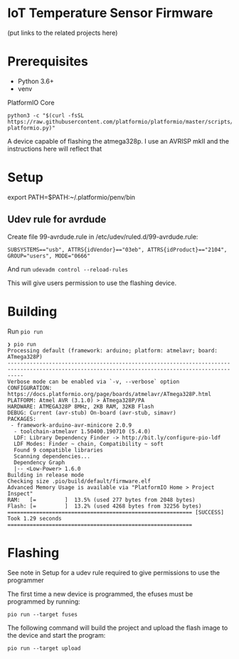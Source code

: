 # IoT Temperature Sensor Firmware

(put links to the related projects here)

# Prerequisites

- Python 3.6+
- venv

PlatformIO Core

```
python3 -c "$(curl -fsSL https://raw.githubusercontent.com/platformio/platformio/master/scripts/get-platformio.py)"
```

A device capable of flashing the atmega328p. I use an AVRISP mkII and the
instructions here will reflect that

# Setup

export PATH=$PATH:~/.platformio/penv/bin

## Udev rule for avrdude
Create file 99-avrdude.rule in /etc/udev/ruled.d/99-avrdude.rule:

```
SUBSYSTEMS=="usb", ATTRS{idVendor}=="03eb", ATTRS{idProduct}=="2104", GROUP="users", MODE="0666"
```

And run `udevadm control --reload-rules`

This will give users permission to use the flashing device.

# Building

Run `pio run`

```
❯ pio run
Processing default (framework: arduino; platform: atmelavr; board: ATmega328P)
-------------------------------------------------------------------------------------------------------------------------------------------------
Verbose mode can be enabled via `-v, --verbose` option
CONFIGURATION: https://docs.platformio.org/page/boards/atmelavr/ATmega328P.html
PLATFORM: Atmel AVR (3.1.0) > ATmega328P/PA
HARDWARE: ATMEGA328P 8MHz, 2KB RAM, 32KB Flash
DEBUG: Current (avr-stub) On-board (avr-stub, simavr)
PACKAGES:
 - framework-arduino-avr-minicore 2.0.9
  - toolchain-atmelavr 1.50400.190710 (5.4.0)
  LDF: Library Dependency Finder -> http://bit.ly/configure-pio-ldf
  LDF Modes: Finder ~ chain, Compatibility ~ soft
  Found 9 compatible libraries
  Scanning dependencies...
  Dependency Graph
  |-- <Low-Power> 1.6.0
Building in release mode
Checking size .pio/build/default/firmware.elf
Advanced Memory Usage is available via "PlatformIO Home > Project Inspect"
RAM:   [=         ]  13.5% (used 277 bytes from 2048 bytes)
Flash: [=         ]  13.2% (used 4268 bytes from 32256 bytes)
========================================================== [SUCCESS] Took 1.29 seconds ==========================================================
```

# Flashing
See note in Setup for a udev rule required to give permissions to use the programmer

The first time a new device is programmed, the efuses must be programmed by
running:

`pio run --target fuses`

The following command will build the project and upload the flash image to the
device and start the program:

`pio run --target upload`
